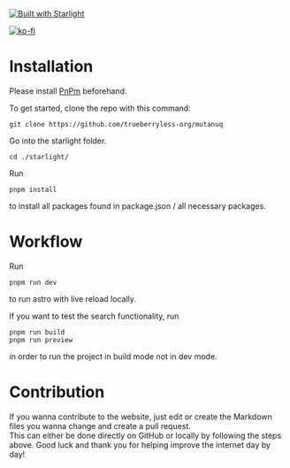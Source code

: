 [![Built with Starlight](https://astro.badg.es/v2/built-with-starlight/medium.svg)](https://starlight.astro.build)

[![ko-fi](https://ko-fi.com/img/githubbutton_sm.svg)](https://ko-fi.com/L4L3QTFWA)

# Installation

Please install [PnPm](https://pnpm.io/) beforehand.

To get started, clone the repo with this command:

```
git clone https://github.com/trueberryless-org/mutanuq
```

Go into the starlight folder.

```
cd ./starlight/
```

Run

```
pnpm install
```

to install all packages found in package.json / all necessary packages.

# Workflow

Run

```
pnpm run dev
```

to run astro with live reload locally.

If you want to test the search functionality, run

```
pnpm run build
pnpm run preview
```

in order to run the project in build mode not in dev mode.

# Contribution

If you wanna contribute to the website, just edit or create the Markdown files you wanna change and create a pull request.  
This can either be done directly on GitHub or locally by following the steps above. Good luck and thank you for helping improve the internet day by day!
